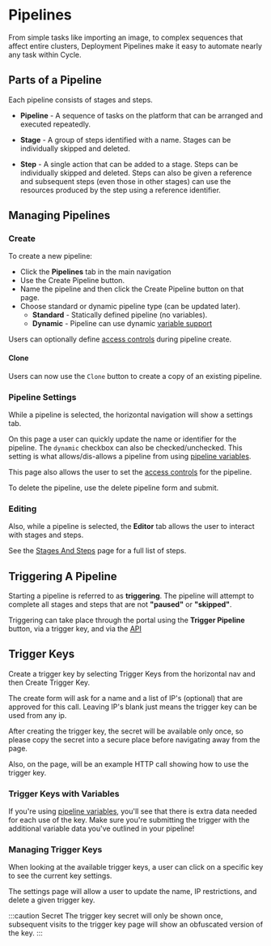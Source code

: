 # Pipelines

From simple tasks like importing an image, to complex sequences that affect entire clusters, Deployment Pipelines make it easy to automate nearly any task within Cycle.

## Parts of a Pipeline
Each pipeline consists of stages and steps. 

* **Pipeline** - A sequence of tasks on the platform that can be arranged and executed repeatedly.

* **Stage** - A group of steps identified with a name. Stages can be individually skipped and deleted.

* **Step** - A single action that can be added to a stage. Steps can be individually skipped and deleted. Steps can also be given a reference and subsequent steps (even those in other stages) can use the resources produced by the step using a reference identifier.

## Managing Pipelines

### Create

To create a new pipeline:
* Click the **Pipelines** tab in the main navigation 
* Use the Create Pipeline button. 
* Name the pipeline and then click the Create Pipeline button on that page. 
* Choose standard or dynamic pipeline type (can be updated later).
    * **Standard** - Statically defined pipeline (no variables).
    * **Dynamic** - Pipeline can use dynamic [variable support](/reference/pipelines/variables/)

Users can optionally define [access controls](/reference/hubs/access-controls) during pipeline create. 

#### Clone
Users can now use the `Clone` button to create a copy of an existing pipeline. 

### Pipeline Settings
While a pipeline is selected, the horizontal navigation will show a settings tab.  

On this page a user can quickly update the name or identifier for the pipeline.  The `dynamic` checkbox can also be checked/unchecked.  This setting is what allows/dis-allows a pipeline from using [pipeline variables](/reference/pipelines/variables/). 

This page also allows the user to set the [access controls](/reference/hubs/access-controls) for the pipeline. 

To delete the pipeline, use the delete pipeline form and submit. 

### Editing
Also, while a pipeline is selected, the **Editor** tab allows the user to interact with stages and steps.

See the [Stages And Steps](/reference/pipelines/stages-and-steps) page for a full list of steps.


## Triggering A Pipeline
Starting a pipeline is referred to as **triggering**.  The pipeline will attempt to complete all stages and steps that are not **"paused"** or **"skipped"**.  

Triggering can take place through the portal using the **Trigger Pipeline** button, via a trigger key, and via the [API](https://api.docs.cycle.io/tag/Pipelines#operation/createPipelineJob)


## Trigger Keys
Create a trigger key by selecting Trigger Keys from the 
horizontal nav and then Create Trigger Key.

The create form will ask for a name and a list of IP's (optional) that are approved for this call. Leaving IP's blank just means the trigger key can be used from any ip.

After creating the trigger key, the secret will be available only once, so please copy the secret into a secure place before navigating away from the page.

Also, on the page, will be an example HTTP call showing how to use the trigger key. 

### Trigger Keys with Variables
If you're using [pipeline variables](/reference/pipelines/variables/), you'll see that there is extra data needed for each use of the key.  Make sure you're submitting the trigger with the additional variable data you've outlined in your pipeline!

### Managing Trigger Keys
When looking at the available trigger keys, a user can click on a specific key to see the current key settings.  

The settings page will allow a user to update the name, IP restrictions, and delete a given trigger key.  

:::caution Secret
The trigger key secret will only be shown once, subsequent visits to the trigger key page will show an obfuscated version of the key.
:::




